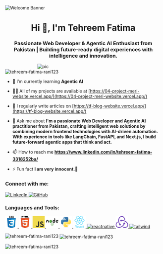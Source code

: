 <img src="https://www.animatedimages.org/data/media/707/animated-welcome-image-0088.gif" alt="Welcome Banner" width="50%" />
<h1 align="center">Hi 👋, I'm Tehreem Fatima</h1>
<h3 align="center">Passionate Web Developer & Agentic AI Enthusiast from Pakistan | Building future-ready digital experiences with intelligence and innovation.</h3>
<img align="right" alt="pic" width="400" src="https://encrypted-tbn0.gstatic.com/images?q=tbn:ANd9GcSiPRKxBOAMXwcU-xN-K7d-II-ZZBiP0nHUrg&s">
<p align="left"> <img src="https://mir-s3-cdn-cf.behance.net/project_modules/disp/601014116770475.6068beff4640a.gif" alt="tehreem-fatima-rani123" /> </p>

- 🌱 I’m currently learning **Agentic AI**

- 👨‍💻 All of my projects are available at [https://04-project-meri-website.vercel.app/](https://04-project-meri-website.vercel.app/)

- 📝 I regularly write articles on [https://tf-blog-website.vercel.app/](https://tf-blog-website.vercel.app/)

- 💬 Ask me about **I'm a passionate Web Developer and Agentic AI practitioner from Pakistan, crafting intelligent web solutions by combining modern frontend technologies with AI-driven automation. With experience in tools like LangChain, FastAPI, and Next.js, I build future-forward agentic apps that think and act.**

- 📫 How to reach me **https://www.linkedin.com/in/tehreem-fatima-3318252ba/**

- ⚡ Fun fact **I am very innocent.🤗**

<h3 align="left">Connect with me:</h3>
<p align="left">
  <a href="https://www.linkedin.com/in/tehreem-fatima-3318252ba/" target="_blank">
    <img src="https://img.shields.io/badge/LinkedIn-0077B5?style=for-the-badge&logo=linkedin&logoColor=white" alt="LinkedIn"/>
  </a>
  <a href="https://github.com/tehreem-fatima-rani123" target="_blank">
    <img src="https://img.shields.io/badge/GitHub-100000?style=for-the-badge&logo=github&logoColor=white" alt="GitHub"/>
  </a>
</p>


<h3 align="left">Languages and Tools:</h3>
<p align="left"> <a href="https://www.w3schools.com/css/" target="_blank" rel="noreferrer"> <img src="https://raw.githubusercontent.com/devicons/devicon/master/icons/css3/css3-original-wordmark.svg" alt="css3" width="40" height="40"/> </a> <a href="https://www.w3.org/html/" target="_blank" rel="noreferrer"> <img src="https://raw.githubusercontent.com/devicons/devicon/master/icons/html5/html5-original-wordmark.svg" alt="html5" width="40" height="40"/> </a> <a href="https://developer.mozilla.org/en-US/docs/Web/JavaScript" target="_blank" rel="noreferrer"> <img src="https://raw.githubusercontent.com/devicons/devicon/master/icons/javascript/javascript-original.svg" alt="javascript" width="40" height="40"/> </a> <a href="https://nodejs.org" target="_blank" rel="noreferrer"> <img src="https://raw.githubusercontent.com/devicons/devicon/master/icons/nodejs/nodejs-original-wordmark.svg" alt="nodejs" width="40" height="40"/> </a> <a href="https://www.python.org" target="_blank" rel="noreferrer"> <img src="https://raw.githubusercontent.com/devicons/devicon/master/icons/python/python-original.svg" alt="python" width="40" height="40"/> </a> <a href="https://reactjs.org/" target="_blank" rel="noreferrer"> <img src="https://raw.githubusercontent.com/devicons/devicon/master/icons/react/react-original-wordmark.svg" alt="react" width="40" height="40"/> </a> <a href="https://reactnative.dev/" target="_blank" rel="noreferrer"> <img src="https://reactnative.dev/img/header_logo.svg" alt="reactnative" width="40" height="40"/> </a> <a href="https://redux.js.org" target="_blank" rel="noreferrer"> <img src="https://raw.githubusercontent.com/devicons/devicon/master/icons/redux/redux-original.svg" alt="redux" width="40" height="40"/> </a> <a href="https://tailwindcss.com/" target="_blank" rel="noreferrer"> <img src="https://www.vectorlogo.zone/logos/tailwindcss/tailwindcss-icon.svg" alt="tailwind" width="40" height="40"/> </a> </p>

<p><img align="left" src="https://github-readme-stats.vercel.app/api/top-langs?username=tehreem-fatima-rani123&show_icons=true&locale=en&layout=compact" alt="tehreem-fatima-rani123" /></p>

<p>&nbsp;<img align="center" src="https://github-readme-stats.vercel.app/api?username=tehreem-fatima-rani123&show_icons=true&locale=en" alt="tehreem-fatima-rani123" /></p>

<p><img align="center" src="https://github-readme-streak-stats.herokuapp.com/?user=tehreem-fatima-rani123&" alt="tehreem-fatima-rani123" /></p>
